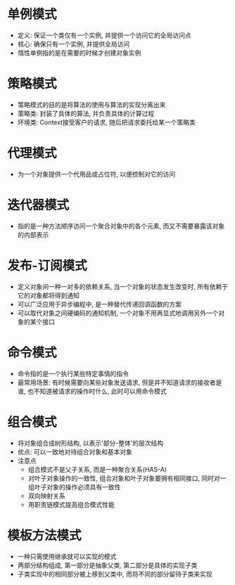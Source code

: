 # 单例模式
* 定义: 保证一个类仅有一个实例, 并提供一个访问它的全局访问点
* 核心: 确保只有一个实例, 并提供全局访问
* 惰性单例指的是在需要的时候才创建对象实例

# 策略模式
* 策略模式的目的是将算法的使用与算法的实现分离出来
* 策略类: 封装了具体的算法, 并负责具体的计算过程
* 环境类: Context接受客户的请求, 随后把请求委托给某一个策略类

# 代理模式
* 为一个对象提供一个代用品或占位符, 以便控制对它的访问

# 迭代器模式
* 指的是一种方法顺序访问一个聚合对象中的各个元素, 而又不需要暴露该对象的内部表示

# 发布-订阅模式
* 定义对象间一种一对多的依赖关系, 当一个对象的状态发生改变时, 所有依赖于它的对象都将得到通知
* 可以广泛应用于异步编程中, 是一种替代传递回调函数的方案
* 可以取代对象之间硬编码的通知机制, 一个对象不用再显式地调用另外一个对象的某个接口

# 命令模式
* 命令指的是一个执行某些特定事情的指令
* 最常用场景: 有时候需要向某些对象发送请求, 但是并不知道请求的接收者是谁, 也不知道被请求的操作时什么, 此时可以用命令模式

# 组合模式
* 将对象组合成树形结构, 以表示'部分-整体'的层次结构
* 优点: 可以一致地对待组合对象和基本对象
* 注意点
  * 组合模式不是父子关系, 而是一种聚合关系(HAS-A)
  * 对叶子对象操作的一致性, 组合对象和叶子对象要拥有相同接口, 同时对一组叶子对象的操作必须具有一致性
  * 双向映射关系
  * 用职责链模式提高组合模式性能

# 模板方法模式
* 一种只需使用继承就可以实现的模式
* 两部分结构组成, 第一部分是抽象父类, 第二部分是具体的实现子类
* 子类实现中的相同部分被上移到父类中, 而将不同的部分留待子类来实现